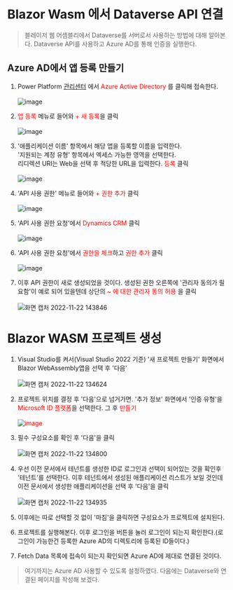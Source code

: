 # Blazor Wasm 에서 Dataverse API 연결
> 블레이저 웹 어셈블리에서 Dataverse를 서버로서 사용하는 방법에 대해 알아본다. Dataverse API를 사용하고 Azure AD를 통해 인증을 실행한다.

## Azure AD에서 앱 등록 만들기

1. Power Platform [관리센터](https://admin.powerplatform.microsoft.com/) 에서 <span style="color:red">Azure Active Directory</span> 를 클릭해 접속한다. <br><br>![image](https://user-images.githubusercontent.com/39551265/174248733-66214cd1-c73c-4fbc-a24f-0c90ef0c93b2.png)<br>

2. <span style="color:red">앱 등록</span> 메뉴로 들어와 <span style="color:red">+ 새 등록</span>을 클릭<br><br>![image](https://user-images.githubusercontent.com/39551265/174249798-1ce0c042-0080-4a7a-89e7-b461c46a5ad8.png)<br>

3. '애플리케이션 이름' 항목에서 해당 앱을 등록할 이름을 입력한다.<br>'지원되는 계정 유형' 항목에서 엑세스 가능한 영역을 선택한다.<br>리디렉션 URI는 Web을 선택 후 적당한 URL을 입력한다. <span style="color:red">등록</span> 클릭<br><br>![image](https://user-images.githubusercontent.com/39551265/174253040-d5e4cc33-b809-472f-98eb-1306301b1388.png)<br>

4. 'API 사용 권한' 메뉴로 들어와 <span style="color:Red">+ 권한 추가</span> 클릭<br><br>![image](https://user-images.githubusercontent.com/39551265/174484418-20178365-3f68-4701-a433-5f320fbce958.png)<br>

5. 'API 사용 권한 요청'에서 <span style="color:red">Dynamics CRM</span> 클릭<br><br>![image](https://user-images.githubusercontent.com/39551265/174484521-8fe2a809-1028-4458-a2a7-551c91e6f7b2.png)<br>

6. 'API 사용 권한 요청'에서 <span style="color:Red">권한을 체크</span>하고 <span style="color:red">권한 추가</span> 클릭<br><br>![image](https://user-images.githubusercontent.com/39551265/174484565-f5a295f0-84b0-49e9-a1ee-3cec8577406a.png)<br>

7. 이후 API 권한이 새로 생성되었을 것이다. 생성된 권한 오른쪽에 '관리자 동의가 필요함'이 예로 되어 있을텐데 상단의 <span style="color:red">~ 에 대한 관리자 동의 허용</span> 을 클릭<br><br>![화면 캡처 2022-11-22 143846](https://user-images.githubusercontent.com/39551265/203722526-0e800333-8545-48d1-89bc-aa46cb87b430.png)<br>

# Blazor WASM 프로젝트 생성
1. Visual Studio를 켜서(Visual Studio 2022 기준) '새 프로젝트 만들기' 화면에서 Blazor WebAssembly앱을 선택 후 '다음'<br><br>![화면 캡처 2022-11-22 134624](https://user-images.githubusercontent.com/39551265/203460913-a67a3f8d-7ada-465d-a79b-964bcba7e785.png)<br>

2. 프로젝트 위치를 결정 후 '다음'으로 넘거가면. '추가 정보' 화면에서 '인증 유형'을 <span style="color:red">Microsoft ID 플랫폼</span>을 선택한다. 그 후 <span style="color:red">만들기</spn><br><br>![image](https://user-images.githubusercontent.com/39551265/206653133-f078b751-3c04-4119-bfad-e05095b06a23.png)<br>

3. 필수 구성요소를 확인 후 '다음'을 클릭<br><br>![화면 캡처 2022-11-22 134800](https://user-images.githubusercontent.com/39551265/203460903-ef948416-0917-4752-8199-76b0b561e0c3.png)<br>

4. 우선 이전 문서에서 테넌트를 생성한 ID로 로그인과 선택이 되어있는 것을 확인후 '테넌트'를 선택한다. 이후 테넌트에서 생성된 애플리케이션 리스트가 보일 것인데 이전 문서에서 생성한 애플리케이션을 선택 후 '다음'을 클릭<br><br>![화면 캡처 2022-11-22 134935](https://user-images.githubusercontent.com/39551265/203460898-9c068f16-579b-4fb1-b59d-b3a061741b6a.png)<br>

5. 이후에는 따로 선택할 것 없이 '마침'을 클릭하면 구성요소가 프로젝트에 설치된다.

6. 프로젝트를 실행해본다. 이후 로그인을 버튼을 눌러 로그인이 되는지 확인한다.(로그인이 가능한건 등록한 Azure AD의 디렉토리에 등록된 ID들이다.)

7. Fetch Data 목록에 접속이 되는지 확인되면 Azure AD에 제대로 연결된 것이다.

> 여기까지는 Azure AD 사용할 수 있도록 설정하였다. 다음에는 Dataverse와 연결된 페이지를 작성해 보겠다.
